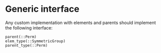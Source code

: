 # Generic interface

Any custom implementation with elements and parents should implement the
following interface:

```@docs
parent(::Perm)
elem_type(::SymmetricGroup)
parent_type(::Perm)
```
